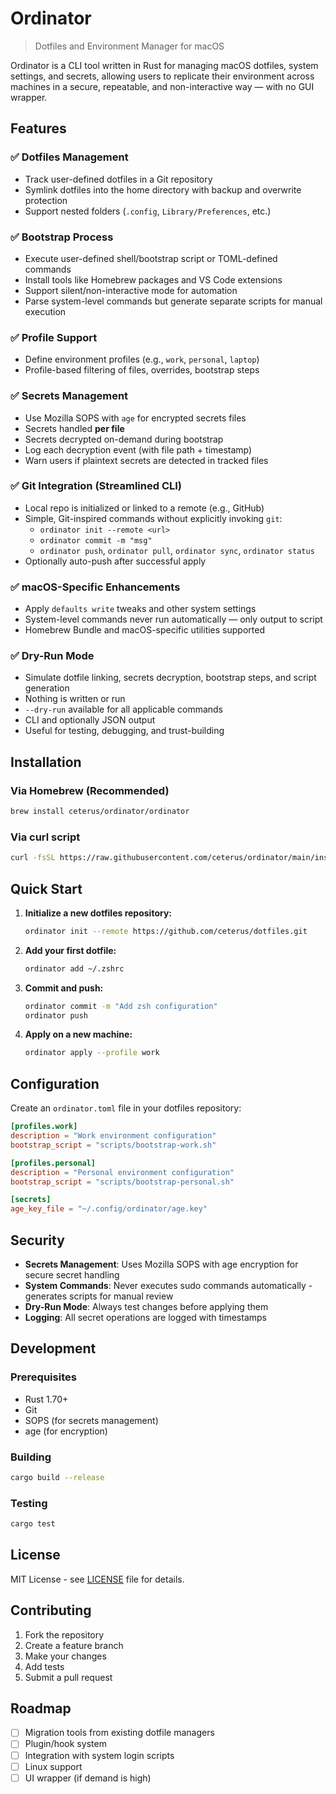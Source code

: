 # Ordinator

> Dotfiles and Environment Manager for macOS

Ordinator is a CLI tool written in Rust for managing macOS dotfiles, system settings, and secrets, allowing users to replicate their environment across machines in a secure, repeatable, and non-interactive way — with no GUI wrapper.

## Features

### ✅ Dotfiles Management
- Track user-defined dotfiles in a Git repository
- Symlink dotfiles into the home directory with backup and overwrite protection
- Support nested folders (`.config`, `Library/Preferences`, etc.)

### ✅ Bootstrap Process
- Execute user-defined shell/bootstrap script or TOML-defined commands
- Install tools like Homebrew packages and VS Code extensions
- Support silent/non-interactive mode for automation
- Parse system-level commands but generate separate scripts for manual execution

### ✅ Profile Support
- Define environment profiles (e.g., `work`, `personal`, `laptop`)
- Profile-based filtering of files, overrides, bootstrap steps

### ✅ Secrets Management
- Use Mozilla SOPS with `age` for encrypted secrets files
- Secrets handled **per file**
- Secrets decrypted on-demand during bootstrap
- Log each decryption event (with file path + timestamp)
- Warn users if plaintext secrets are detected in tracked files

### ✅ Git Integration (Streamlined CLI)
- Local repo is initialized or linked to a remote (e.g., GitHub)
- Simple, Git-inspired commands without explicitly invoking `git`:
  - `ordinator init --remote <url>`
  - `ordinator commit -m "msg"`
  - `ordinator push`, `ordinator pull`, `ordinator sync`, `ordinator status`
- Optionally auto-push after successful apply

### ✅ macOS-Specific Enhancements
- Apply `defaults write` tweaks and other system settings
- System-level commands never run automatically — only output to script
- Homebrew Bundle and macOS-specific utilities supported

### ✅ Dry-Run Mode
- Simulate dotfile linking, secrets decryption, bootstrap steps, and script generation
- Nothing is written or run
- `--dry-run` available for all applicable commands
- CLI and optionally JSON output
- Useful for testing, debugging, and trust-building

## Installation

### Via Homebrew (Recommended)
```bash
brew install ceterus/ordinator/ordinator
```

### Via curl script
```bash
curl -fsSL https://raw.githubusercontent.com/ceterus/ordinator/main/install.sh | sh
```

## Quick Start

1. **Initialize a new dotfiles repository:**
   ```bash
   ordinator init --remote https://github.com/ceterus/dotfiles.git
   ```

2. **Add your first dotfile:**
   ```bash
   ordinator add ~/.zshrc
   ```

3. **Commit and push:**
   ```bash
   ordinator commit -m "Add zsh configuration"
   ordinator push
   ```

4. **Apply on a new machine:**
   ```bash
   ordinator apply --profile work
   ```

## Configuration

Create an `ordinator.toml` file in your dotfiles repository:

```toml
[profiles.work]
description = "Work environment configuration"
bootstrap_script = "scripts/bootstrap-work.sh"

[profiles.personal]
description = "Personal environment configuration"
bootstrap_script = "scripts/bootstrap-personal.sh"

[secrets]
age_key_file = "~/.config/ordinator/age.key"
```

## Security

- **Secrets Management**: Uses Mozilla SOPS with age encryption for secure secret handling
- **System Commands**: Never executes sudo commands automatically - generates scripts for manual review
- **Dry-Run Mode**: Always test changes before applying them
- **Logging**: All secret operations are logged with timestamps

## Development

### Prerequisites
- Rust 1.70+
- Git
- SOPS (for secrets management)
- age (for encryption)

### Building
```bash
cargo build --release
```

### Testing
```bash
cargo test
```

## License

MIT License - see [LICENSE](LICENSE) file for details.

## Contributing

1. Fork the repository
2. Create a feature branch
3. Make your changes
4. Add tests
5. Submit a pull request

## Roadmap

- [ ] Migration tools from existing dotfile managers
- [ ] Plugin/hook system
- [ ] Integration with system login scripts
- [ ] Linux support
- [ ] UI wrapper (if demand is high) 